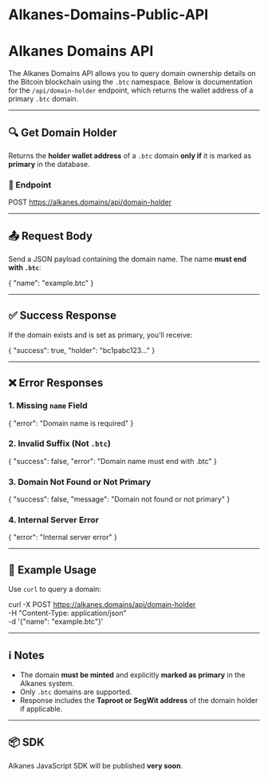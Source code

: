 # Alkanes-Domains-Public-API

#  Alkanes Domains API

The Alkanes Domains API allows you to query domain ownership details on the Bitcoin blockchain using the `.btc` namespace. Below is documentation for the `/api/domain-holder` endpoint, which returns the wallet address of a primary `.btc` domain.

---

## 🔍 Get Domain Holder

Returns the **holder wallet address** of a `.btc` domain **only if** it is marked as **primary** in the database.

### 📮 Endpoint

POST https://alkanes.domains/api/domain-holder

---

## 📤 Request Body

Send a JSON payload containing the domain name. The name **must end with `.btc`**:

{
  "name": "example.btc"
}

---

## ✅ Success Response

If the domain exists and is set as primary, you’ll receive:

{
  "success": true,
  "holder": "bc1pabc123..."
}

---

## ❌ Error Responses

### 1. Missing `name` Field

{
  "error": "Domain name is required"
}

### 2. Invalid Suffix (Not `.btc`)

{
  "success": false,
  "error": "Domain name must end with .btc"
}

### 3. Domain Not Found or Not Primary

{
  "success": false,
  "message": "Domain not found or not primary"
}

### 4. Internal Server Error

{
  "error": "Internal server error"
}

---

## 🧪 Example Usage

Use `curl` to query a domain:

curl -X POST https://alkanes.domains/api/domain-holder \
  -H "Content-Type: application/json" \
  -d '{"name": "example.btc"}'

---

## ℹ️ Notes

- The domain **must be minted** and explicitly **marked as primary** in the Alkanes system.
- Only `.btc` domains are supported.
- Response includes the **Taproot or SegWit address** of the domain holder if applicable.

---

## 📦 SDK

Alkanes JavaScript SDK will be published **very soon**.

